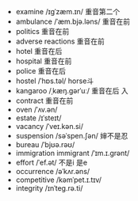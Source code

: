 + examine  /ɪɡˈzæm.ɪn/ 重音第二个
+ ambulance /ˈæm.bjə.ləns/ 重音在前
+ politics 重音在前
+ adverse reactions 重音在前
+ hotel 重音在后
+ hospital 重音在前
+ police 重音在后
+ hostel /ˈhɒs.təl/ horse斗
+ kangaroo  /ˌkæŋ.ɡərˈuː/ 重音在后  入
+ contract 重音在前
+ oven /ˈʌv.ən/
+ estate /ɪˈsteɪt/
+ vacancy  /ˈveɪ.kən.si/
+ suspension /səˈspen.ʃən/ 婶不是忍
+ bureau /ˈbjʊə.rəʊ/
+ immigration immigrant /ˈɪm.ɪ.ɡrənt/
+ effort /ˈef.ət/ 不是i 是e
+ occurrence  /əˈkʌr.əns/
+ competitive /kəmˈpet.ɪ.tɪv/
+ integrity /ɪnˈteɡ.rə.ti/
